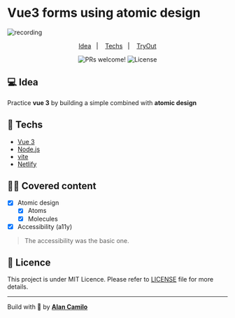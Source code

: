 # Vue3 forms using atomic design

![recording](https://netlify-cocoon.netlify.app/.netlify/functions/fetch?code=307&path=eyJzaXRlX2lkIjoiOGY5OTBhMTEtMDhiNS00YTNkLTgwNmYtODRkZWMxNzA0ODA0IiwiZGVwbG95X2lkIjoiNjBlYTc3MDc4NTEyOTgwMDA3Y2UzNDZjIiwiaWQiOiJlYTYwN2VlYy1lMzBhLTRhMTYtYTZhNi1kMjFjM2NkYjlkMWMifQ==)

<p align="center">
    <a href="#-idea">Idea</a>&nbsp;&nbsp;&nbsp;|&nbsp;&nbsp;&nbsp;
    <a href="#-techs">Techs</a>&nbsp;&nbsp;&nbsp;|&nbsp;&nbsp;&nbsp;
    <a href="https://vue3-forms.netlify.app/">TryOut</a>
</p>

<p align="center">
 <img src="https://img.shields.io/static/v1?label=PRs&message=welcome&color=15C3D6&labelColor=000000" alt="PRs welcome!" />
  <img alt="License" src="https://img.shields.io/static/v1?label=license&message=MIT&color=15C3D6&labelColor=000000"/>
</p>

## 💻 Idea

Practice **vue 3** by building a simple combined with **atomic design**

## 🚀 Techs

- [Vue 3](https://v3.vuejs.org/)
- [Node.js](https://nodejs.org/en/)
- [vite](https://vitejs.dev/) 
- [Netlify](https://www.netlify.com/)

## 🧘🏿‍ Covered content

- [x] Atomic design
  - [x] Atoms
  - [x] Molecules
- [x] Accessibility (a11y)

> The accessibility was the basic one.

## :memo: Licence

This project is under MIT Licence. Please refer to [LICENSE](LICENSE.md) file for more details.

---

Build with 💜 by [**Alan Camilo**](https://allancamilo.com) 
